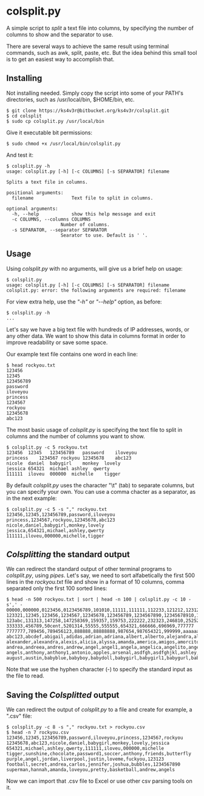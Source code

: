 # colsplit.py

A simple script to *split* a text file into columns, by specifying the number of columns to show and the separator to use.

There are several ways to achieve the same result using terminal commands, such as awk, split, paste, etc. But the idea behind this small tool is to get an easiest way to accomplish that.


## Installing

Not installing needed. Simply copy the script into some of your PATH's directories, such as /usr/local/bin, $HOME/bin, etc.

	$ git clone https://ks4v3r@bitbucket.org/ks4v3r/colsplit.git
	$ cd colsplit
	$ sudo cp colsplit.py /usr/local/bin


Give it executable bit permissions:

	$ sudo chmod +x /usr/local/bin/colsplit.py
	

And test it:

	$ colsplit.py -h 
	usage: colsplit.py [-h] [-c COLUMNS] [-s SEPARATOR] filename

	Splits a text file in columns.

	positional arguments:
	  filename              Text file to split in columns.

	optional arguments:
	  -h, --help            show this help message and exit
	  -c COLUMNS, --columns COLUMNS
		                Number of columns.
	  -s SEPARATOR, --separator SEPARATOR
		                Searator to use. Default is ' '.


## Usage

Using *colsplit.py* with no arguments, will give us a brief help on usage:

	$ colsplit.py
	usage: colsplit.py [-h] [-c COLUMNS] [-s SEPARATOR] filename
	colsplit.py: error: the following arguments are required: filename


For view extra help, use the *"-h"* or *"--help"* option, as before:

	$ colsplit.py -h 
	...


Let's say we have a big text file with hundreds of IP addresses, words, or any other data. We want to show this data in columns format in order to improve readability or save some space.

Our example text file contains one word in each line:

	$ head rockyou.txt
	123456
	12345
	123456789
	password
	iloveyou
	princess
	1234567
	rockyou
	12345678
	abc123


The most basic usage of *colsplit.py* is specifying the text file to split in columns and the number of columns you want to show.

	$ colsplit.py -c 5 rockyou.txt
	123456	12345	123456789	password	iloveyou
	princess	1234567	rockyou	12345678	abc123
	nicole	daniel	babygirl	monkey	lovely
	jessica	654321	michael	ashley	qwerty
	111111	iloveu	000000	michelle	tigger


By default *colsplit.py* uses the character "\t" (tab) to separate columns, but you can specify your own. You can use a comma chacter as a separator, as in the next example:

	$ colsplit.py -c 5 -s "," rockyou.txt
	123456,12345,123456789,password,iloveyou
	princess,1234567,rockyou,12345678,abc123
	nicole,daniel,babygirl,monkey,lovely
	jessica,654321,michael,ashley,qwerty
	111111,iloveu,000000,michelle,tigger


## *Colsplitting* the standard output

We can redirect the standard output of other terminal programs to *colsplit.py*, using *pipes*. Let's say, we need to sort alfabetically the first 500 lines in the *rockyou.txt* file and show in a format of 10 columns, comma separated only the first 100 sorted lines:

	$ head -n 500 rockyou.txt | sort | head -n 100 | colsplit.py -c 10 -s',' -
	00000,000000,0123456,0123456789,101010,11111,111111,112233,121212,123123
	123321,12345,123456,1234567,12345678,123456789,1234567890,12345678910,123456a,123654
	123abc,131313,147258,147258369,159357,159753,222222,232323,246810,252525
	333333,456789,50cent,5201314,55555,555555,654321,666666,696969,777777
	7777777,789456,789456123,888888,88888888,987654,987654321,999999,aaaaaa,aaliyah
	abc123,abcdef,abigail,adidas,adrian,adriana,albert,alberto,alejandra,alejandro
	alexander,alexandra,alexis,alicia,alyssa,amanda,america,amigos,amorcito,amores
	andrea,andreea,andres,andrew,angel,angel1,angela,angelica,angelito,angelo
	angels,anthony,anthony1,antonio,apples,arsenal,asdfgh,asdfghjkl,ashley,asshole
	august,austin,babyblue,babyboy,babydoll,babygirl,babygirl1,babygurl,babyko,badboy


Note that we use the hyphen character (-) to specify the standard input as the file to read.


## Saving the *Colsplitted* output

We can redirect the output of *colsplit.py* to a file and create for example, a ".csv" file:

	$ colsplit.py -c 8 -s "," rockyou.txt > rockyou.csv
	$ head -n 7 rockyou.csv
	123456,12345,123456789,password,iloveyou,princess,1234567,rockyou
	12345678,abc123,nicole,daniel,babygirl,monkey,lovely,jessica
	654321,michael,ashley,qwerty,111111,iloveu,000000,michelle
	tigger,sunshine,chocolate,password1,soccer,anthony,friends,butterfly
	purple,angel,jordan,liverpool,justin,loveme,fuckyou,123123
	football,secret,andrea,carlos,jennifer,joshua,bubbles,1234567890
	superman,hannah,amanda,loveyou,pretty,basketball,andrew,angels


Now we can import that .csv file to Excel or use other csv parsing tools on it.

